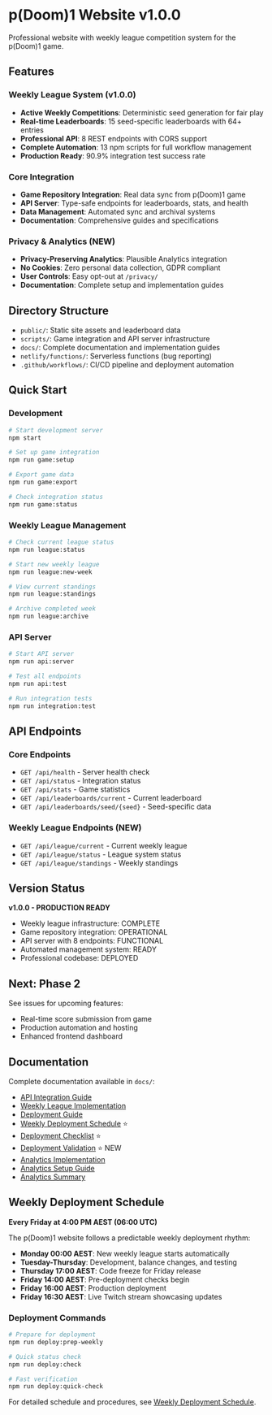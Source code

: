 # p(Doom)1 Website v1.0.0

Professional website with weekly league competition system for the p(Doom)1 game.

## Features

### Weekly League System (v1.0.0)
- **Active Weekly Competitions**: Deterministic seed generation for fair play
- **Real-time Leaderboards**: 15 seed-specific leaderboards with 64+ entries
- **Professional API**: 8 REST endpoints with CORS support
- **Complete Automation**: 13 npm scripts for full workflow management
- **Production Ready**: 90.9% integration test success rate

### Core Integration
- **Game Repository Integration**: Real data sync from p(Doom)1 game
- **API Server**: Type-safe endpoints for leaderboards, stats, and health
- **Data Management**: Automated sync and archival systems
- **Documentation**: Comprehensive guides and specifications

### Privacy & Analytics (NEW)
- **Privacy-Preserving Analytics**: Plausible Analytics integration
- **No Cookies**: Zero personal data collection, GDPR compliant
- **User Controls**: Easy opt-out at `/privacy/`
- **Documentation**: Complete setup and implementation guides

## Directory Structure

- `public/`: Static site assets and leaderboard data
- `scripts/`: Game integration and API server infrastructure
- `docs/`: Complete documentation and implementation guides
- `netlify/functions/`: Serverless functions (bug reporting)
- `.github/workflows/`: CI/CD pipeline and deployment automation

## Quick Start

### Development
```bash
# Start development server
npm start

# Set up game integration
npm run game:setup

# Export game data
npm run game:export

# Check integration status
npm run game:status
```

### Weekly League Management
```bash
# Check current league status
npm run league:status

# Start new weekly league
npm run league:new-week

# View current standings
npm run league:standings

# Archive completed week
npm run league:archive
```

### API Server
```bash
# Start API server
npm run api:server

# Test all endpoints
npm run api:test

# Run integration tests
npm run integration:test
```

## API Endpoints

### Core Endpoints
- `GET /api/health` - Server health check
- `GET /api/status` - Integration status
- `GET /api/stats` - Game statistics
- `GET /api/leaderboards/current` - Current leaderboard
- `GET /api/leaderboards/seed/{seed}` - Seed-specific data

### Weekly League Endpoints (NEW)
- `GET /api/league/current` - Current weekly league
- `GET /api/league/status` - League system status
- `GET /api/league/standings` - Weekly standings

## Version Status

**v1.0.0 - PRODUCTION READY**
- Weekly league infrastructure: COMPLETE
- Game repository integration: OPERATIONAL
- API server with 8 endpoints: FUNCTIONAL
- Automated management system: READY
- Professional codebase: DEPLOYED

## Next: Phase 2

See issues for upcoming features:
- Real-time score submission from game
- Production automation and hosting
- Enhanced frontend dashboard

## Documentation

Complete documentation available in `docs/`:
- [API Integration Guide](docs/03-integrations/api-integration-complete.md)
- [Weekly League Implementation](docs/03-integrations/weekly-league-phase1-complete.md)
- [Deployment Guide](docs/03-integrations/v1-deployment-ready.md)
- [Weekly Deployment Schedule](docs/02-deployment/weekly-deployment-schedule.md) ⭐
- [Deployment Checklist](docs/02-deployment/weekly-deployment-checklist.md) ⭐
- [Deployment Validation](docs/02-deployment/DEPLOYMENT_VALIDATION.md) ⭐ NEW
- [Analytics Implementation](docs/ANALYTICS_IMPLEMENTATION.md)
- [Analytics Setup Guide](docs/ANALYTICS_SETUP.md)
- [Analytics Summary](docs/ANALYTICS_SUMMARY.md)

## Weekly Deployment Schedule

**Every Friday at 4:00 PM AEST (06:00 UTC)**

The p(Doom)1 website follows a predictable weekly deployment rhythm:
- **Monday 00:00 AEST**: New weekly league starts automatically
- **Tuesday-Thursday**: Development, balance changes, and testing
- **Thursday 17:00 AEST**: Code freeze for Friday release
- **Friday 14:00 AEST**: Pre-deployment checks begin
- **Friday 16:00 AEST**: Production deployment
- **Friday 16:30 AEST**: Live Twitch stream showcasing updates

### Deployment Commands

```bash
# Prepare for deployment
npm run deploy:prep-weekly

# Quick status check
npm run deploy:check

# Fast verification
npm run deploy:quick-check
```

For detailed schedule and procedures, see [Weekly Deployment Schedule](docs/02-deployment/weekly-deployment-schedule.md).